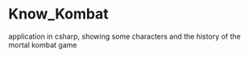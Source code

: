 # Know_Kombat
application in csharp, showing some characters and the history of the mortal kombat game
